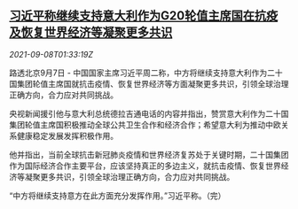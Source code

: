 <!--1631066463000-->
[习近平称继续支持意大利作为G20轮值主席国在抗疫及恢复世界经济等凝聚更多共识](https://cn.reuters.com/article/xi-g20-italy-covid-0908-idCNKBS2G403A)
------

<div><i>2021-09-08T01:33:19Z</i></div><p>路透北京9月7日 - 中国国家主席习近平周二称，中方将继续支持意大利作为二十国集团轮值主席国就抗击疫情、恢复世界经济等方面凝聚更多共识，引领全球治理正确方向，合力应对共同挑战。</p><p>央视新闻援引他与意大利总统德拉吉通电话的内容并指出，赞赏意大利作为二十国集团轮值主席国积极推动全球公共卫生合作和经济合作；希望意大利为推动中欧关系健康稳定发展发挥积极作用。</p><p>他并指出，当前全球抗击新冠肺炎疫情和世界经济复苏处于关键时期，二十国集团作为国际经济合作主要平台，应该坚持真正的多边主义，就抗击疫情、恢复世界经济等凝聚更多共识，引领全球治理正确方向，合力应对共同挑战。</p><p>“中方将继续支持意方在此方面充分发挥作用。”习近平称。（完）</p>
